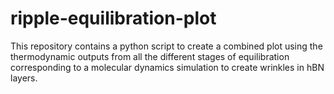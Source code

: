 # ripple-equilibration-plot
This repository contains a python script to create a combined plot using the thermodynamic outputs from all the different stages of equilibration corresponding to a molecular dynamics simulation to create wrinkles in hBN layers.
